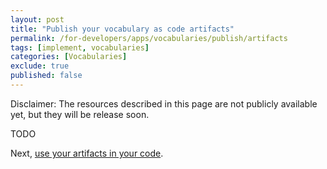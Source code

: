 ```yaml
---
layout: post
title: "Publish your vocabulary as code artifacts"
permalink: /for-developers/apps/vocabularies/publish/artifacts
tags: [implement, vocabularies]
categories: [Vocabularies]
exclude: true
published: false
---
```


Disclaimer: The resources described in this page are not publicly available yet, but they will be release soon.

TODO

Next, [use your artifacts in your code](/for-developers/apps/vocabularies/code).
